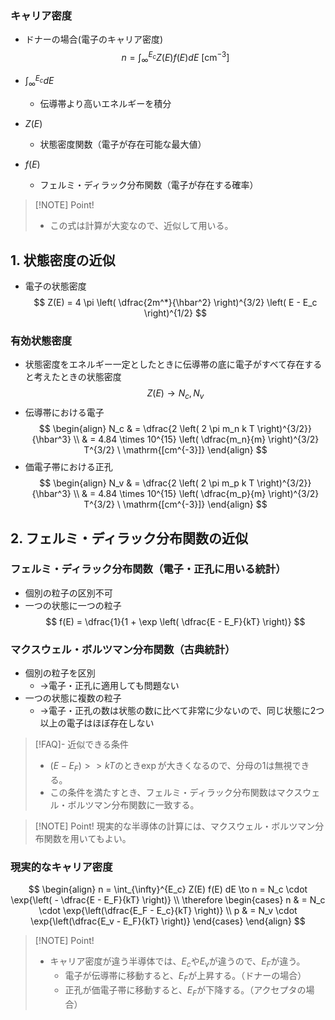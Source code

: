 ### キャリア密度
- ドナーの場合(電子のキャリア密度)
$$
n = \int_{\infty}^{E_c} Z(E) f(E) dE \ \mathrm{[cm^{-3}]}
$$

- $\int_{\infty}^{E_c} dE$
    - 伝導帯より高いエネルギーを積分
- $Z(E)$
    - 状態密度関数（電子が存在可能な最大値）
- $f(E)$
    - フェルミ・ディラック分布関数（電子が存在する確率）

> [!NOTE] Point!
> - この式は計算が大変なので、近似して用いる。

## 1. 状態密度の近似
- 電子の状態密度
$$
Z(E) = 4 \pi \left( \dfrac{2m^*}{\hbar^2} \right)^{3/2} \left( E - E_c \right)^{1/2}
$$

### 有効状態密度
- 状態密度をエネルギー一定としたときに伝導帯の底に電子がすべて存在すると考えたときの状態密度
$$
Z(E) \to N_c, N_v
$$
- 伝導帯における電子
$$
\begin{align}
    N_c & = \dfrac{2 \left( 2 \pi m_n k T \right)^{3/2}}{\hbar^3} \\
        & = 4.84 \times 10^{15} \left( \dfrac{m_n}{m} \right)^{3/2} T^{3/2} \ \mathrm{[cm^{-3}]}
\end{align}
$$
- 価電子帯における正孔
$$
\begin{align}
    N_v & = \dfrac{2 \left( 2 \pi m_p k T \right)^{3/2}}{\hbar^3} \\
        & = 4.84 \times 10^{15} \left( \dfrac{m_p}{m} \right)^{3/2} T^{3/2} \ \mathrm{[cm^{-3}]}
\end{align}
$$

## 2. フェルミ・ディラック分布関数の近似
### フェルミ・ディラック分布関数（電子・正孔に用いる統計）
- 個別の粒子の区別不可
- 一つの状態に一つの粒子
$$
f(E) = \dfrac{1}{1 + \exp \left( \dfrac{E - E_F}{kT} \right)}
$$

### マクスウェル・ボルツマン分布関数（古典統計）
- 個別の粒子を区別
    - $\to$電子・正孔に適用しても問題ない
- 一つの状態に複数の粒子
    - $\to$電子・正孔の数は状態の数に比べて非常に少ないので、同じ状態に2つ以上の電子はほぼ存在しない

> [!FAQ]- 近似できる条件
> - $\left( E - E_F \right) >> kT$のとき$\exp$が大きくなるので、分母の1は無視できる。
> - この条件を満たすとき、フェルミ・ディラック分布関数はマクスウェル・ボルツマン分布関数に一致する。

> [!NOTE] Point!
> 現実的な半導体の計算には、マクスウェル・ボルツマン分布関数を用いてもよい。

### 現実的なキャリア密度
$$
\begin{align}
    n = \int_{\infty}^{E_c} Z(E) f(E) dE \to n = N_c \cdot \exp{\left( - \dfrac{E - E_F}{kT} \right)} \\
    \therefore
    \begin{cases}
        n & = N_c \cdot \exp{\left(\dfrac{E_F - E_c}{kT} \right)} \\
        p & = N_v \cdot \exp{\left(\dfrac{E_v - E_F}{kT} \right)}
    \end{cases}
\end{align}
$$

> [!NOTE] Point!
> - キャリア密度が違う半導体では、$E_c$や$E_v$が違うので、$E_F$が違う。
>     - 電子が伝導帯に移動すると、$E_F$が上昇する。（ドナーの場合）
>     - 正孔が価電子帯に移動すると、$E_F$が下降する。（アクセプタの場合）